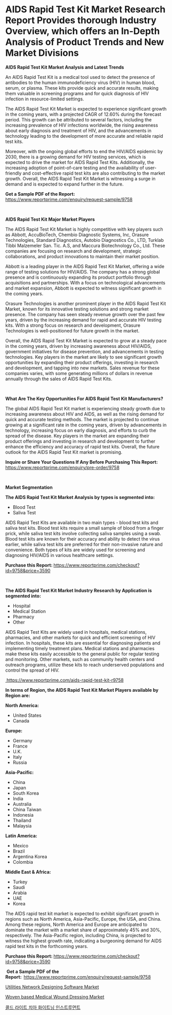 <p><h1>AIDS Rapid Test Kit Market Research Report Provides thorough Industry Overview, which offers an In-Depth Analysis of Product Trends and New Market Divisions</h1></p><p><strong>AIDS Rapid Test Kit Market Analysis and Latest Trends</strong></p>
<p><p>An AIDS Rapid Test Kit is a medical tool used to detect the presence of antibodies to the human immunodeficiency virus (HIV) in human blood, serum, or plasma. These kits provide quick and accurate results, making them valuable in screening programs and for quick diagnosis of HIV infection in resource-limited settings.</p><p>The AIDS Rapid Test Kit Market is expected to experience significant growth in the coming years, with a projected CAGR of 12.60% during the forecast period. This growth can be attributed to several factors, including the increasing prevalence of HIV infections worldwide, the rising awareness about early diagnosis and treatment of HIV, and the advancements in technology leading to the development of more accurate and reliable rapid test kits.</p><p>Moreover, with the ongoing global efforts to end the HIV/AIDS epidemic by 2030, there is a growing demand for HIV testing services, which is expected to drive the market for AIDS Rapid Test Kits. Additionally, the increasing adoption of point-of-care testing and the availability of user-friendly and cost-effective rapid test kits are also contributing to the market growth. Overall, the AIDS Rapid Test Kit Market is witnessing a surge in demand and is expected to expand further in the future.</p></p>
<p><strong>Get a Sample PDF of the Report:&nbsp;</strong> <a href="https://www.reportprime.com/enquiry/request-sample/9758">https://www.reportprime.com/enquiry/request-sample/9758</a></p>
<p>&nbsp;</p>
<p><strong>AIDS Rapid Test Kit Major Market Players</strong></p>
<p><p>The AIDS Rapid Test Kit Market is highly competitive with key players such as Abbott, AccuBioTech, Chembio Diagnostic Systems, Inc, Orasure Technologies, Standard Diagnostics, Autobio Diagnostics Co., LTD, Turklab Tibbi Malzemeler San. Tic. A.S, and Maccura Biotechnology Co., Ltd. These companies are focusing on research and development, strategic collaborations, and product innovations to maintain their market position.</p><p>Abbott is a leading player in the AIDS Rapid Test Kit Market, offering a wide range of testing solutions for HIV/AIDS. The company has a strong global presence and is continuously expanding its product portfolio through acquisitions and partnerships. With a focus on technological advancements and market expansion, Abbott is expected to witness significant growth in the coming years.</p><p>Orasure Technologies is another prominent player in the AIDS Rapid Test Kit Market, known for its innovative testing solutions and strong market presence. The company has seen steady revenue growth over the past few years, driven by the increasing demand for rapid and accurate HIV testing kits. With a strong focus on research and development, Orasure Technologies is well-positioned for future growth in the market.</p><p>Overall, the AIDS Rapid Test Kit Market is expected to grow at a steady pace in the coming years, driven by increasing awareness about HIV/AIDS, government initiatives for disease prevention, and advancements in testing technologies. Key players in the market are likely to see significant growth opportunities by expanding their product offerings, investing in research and development, and tapping into new markets. Sales revenue for these companies varies, with some generating millions of dollars in revenue annually through the sales of AIDS Rapid Test Kits.</p></p>
<p>&nbsp;</p>
<p><strong>What Are The Key Opportunities For AIDS Rapid Test Kit Manufacturers?</strong></p>
<p><p>The global AIDS Rapid Test Kit market is experiencing steady growth due to increasing awareness about HIV and AIDS, as well as the rising demand for quick and accurate testing methods. The market is projected to continue growing at a significant rate in the coming years, driven by advancements in technology, increasing focus on early diagnosis, and efforts to curb the spread of the disease. Key players in the market are expanding their product offerings and investing in research and development to further enhance the efficiency and accuracy of rapid test kits. Overall, the future outlook for the AIDS Rapid Test Kit market is promising.</p></p>
<p><strong>Inquire or Share Your Questions If Any Before Purchasing This Report:</strong> <a href="https://www.reportprime.com/enquiry/pre-order/9758">https://www.reportprime.com/enquiry/pre-order/9758</a></p>
<p>&nbsp;</p>
<p><strong>Market Segmentation</strong></p>
<p><strong>The AIDS Rapid Test Kit Market Analysis by types is segmented into:</strong></p>
<p><ul><li>Blood Test</li><li>Saliva Test</li></ul></p>
<p><p>AIDS Rapid Test Kits are available in two main types - blood test kits and saliva test kits. Blood test kits require a small sample of blood from a finger prick, while saliva test kits involve collecting saliva samples using a swab. Blood test kits are known for their accuracy and ability to detect the virus earlier, while saliva test kits are preferred for their non-invasive nature and convenience. Both types of kits are widely used for screening and diagnosing HIV/AIDS in various healthcare settings.</p></p>
<p><strong>Purchase this Report:&nbsp;</strong><a href="https://www.reportprime.com/checkout?id=9758&price=3590">https://www.reportprime.com/checkout?id=9758&price=3590</a></p>
<p>&nbsp;</p>
<p><strong>The AIDS Rapid Test Kit Market Industry Research by Application is segmented into:</strong></p>
<p><ul><li>Hospital</li><li>Medical Station</li><li>Pharmacy</li><li>Other</li></ul></p>
<p><p>AIDS Rapid Test Kits are widely used in hospitals, medical stations, pharmacies, and other markets for quick and efficient screening of HIV infection. In hospitals, these kits are essential for diagnosing patients and implementing timely treatment plans. Medical stations and pharmacies make these kits easily accessible to the general public for regular testing and monitoring. Other markets, such as community health centers and outreach programs, utilize these kits to reach underserved populations and control the spread of HIV.</p></p>
<p><a href="https://www.reportprime.com/aids-rapid-test-kit-r9758">&nbsp;https://www.reportprime.com/aids-rapid-test-kit-r9758</a></p>
<p><strong>In terms of Region, the AIDS Rapid Test Kit Market Players available by Region are:</strong></p>
<p>
    <p> <strong> North America: </strong>
        <ul>
            <li>United States</li>
            <li>Canada</li>
        </ul>
        </p> 
    <p> <strong> Europe: </strong>
        <ul>
            <li>Germany</li>
            <li>France</li>
            <li>U.K.</li>
            <li>Italy</li>
            <li>Russia</li>
        </ul>
        </p> 
    <p> <strong> Asia-Pacific: </strong>
        <ul>
            <li>China</li>
            <li>Japan</li>
            <li>South Korea</li>
            <li>India</li>
            <li>Australia</li>
            <li>China Taiwan</li>
            <li>Indonesia</li>
            <li>Thailand</li>
            <li>Malaysia</li>
        </ul>
        </p> 
    <p> <strong> Latin America: </strong>
        <ul>
            <li>Mexico</li>
            <li>Brazil</li>
            <li>Argentina Korea</li>
            <li>Colombia</li>
        </ul>
        </p> 
    <p> <strong> Middle East & Africa: </strong>
        <ul>
            <li>Turkey</li>
            <li>Saudi</li>
            <li>Arabia</li>
            <li>UAE</li>
            <li>Korea</li>
        </ul>
    </p>
    </p>
<p><p>The AIDS rapid test kit market is expected to exhibit significant growth in regions such as North America, Asia-Pacific, Europe, the USA, and China. Among these regions, North America and Europe are anticipated to dominate the market with a market share of approximately 45% and 30%, respectively. The Asia-Pacific region, including China, is projected to witness the highest growth rate, indicating a burgeoning demand for AIDS rapid test kits in the forthcoming years.</p></p>
<p><strong>Purchase this Report: </strong><a href="https://www.reportprime.com/checkout?id=9758&price=3590">https://www.reportprime.com/checkout?id=9758&price=3590</a></p>
<p>&nbsp;<strong>Get a Sample PDF of the Report:&nbsp;&nbsp;</strong><a href="https://www.reportprime.com/enquiry/request-sample/9758">https://www.reportprime.com/enquiry/request-sample/9758</a></p>
<p><strong></strong></p>
<p><p><a href="https://view.publitas.com/reportprime-1/insights-into-the-utilities-network-designing-software-market-size-which-is-expanding-with-a-13-9-cagr-from-2024-2031/">Utilities Network Designing Software Market</a></p><p><a href="https://github.com/nafisalvee228/Market-Research-Report-List-1/blob/main/woven-based-medical-wound-dressing-market.md">Woven based Medical Wound Dressing Market</a></p><p><a href="https://github.com/nigaleamar09/Market-Research-Report-List-1/blob/main/6573495108450.md">콜드 라이트 치아 화이트닝 인스트루먼트</a></p></p>